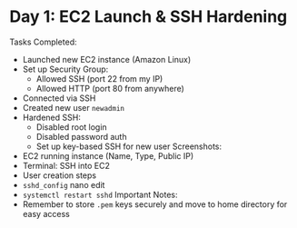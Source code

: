 # Day 1: EC2 Launch & SSH Hardening

Tasks Completed:
- Launched new EC2 instance (Amazon Linux)
- Set up Security Group:
  - Allowed SSH (port 22 from my IP)
  - Allowed HTTP (port 80 from anywhere)
- Connected via SSH
- Created new user `newadmin`
- Hardened SSH:
  - Disabled root login
  - Disabled password auth
  - Set up key-based SSH for new user
Screenshots:
- EC2 running instance (Name, Type, Public IP)
- Terminal: SSH into EC2
- User creation steps
- `sshd_config` nano edit
- `systemctl restart sshd`
Important Notes:
- Remember to store `.pem` keys securely and move to home directory for easy access
